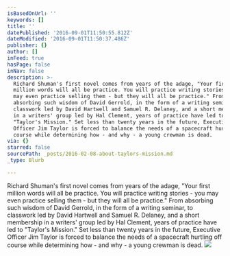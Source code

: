 ```yaml
---
isBasedOnUrl: ''
keywords: []
title: ''
datePublished: '2016-09-01T11:50:55.812Z'
dateModified: '2016-09-01T11:50:37.486Z'
publisher: {}
author: []
inFeed: true
hasPage: false
inNav: false
description: >-
  Richard Shuman's first novel comes from years of the adage, "Your first
  million words will all be practice. You will practice writing stories - you
  may even practice selling them - but they will all be practice." From
  absorbing such wisdom of David Gerrold, in the form of a writing seminar, to
  classwork led by David Hartwell and Samuel R. Delaney, and a short membership
  in a writers' group led by Hal Clement, years of practice have led to
  "Taylor's Mission." Set less than twenty years in the future, Executive
  Officer Jim Taylor is forced to balance the needs of a spacecraft hurtling off
  course while determining how - and why - a young crewman is dead.
via: {}
starred: false
sourcePath: _posts/2016-02-08-about-taylors-mission.md
_type: Blurb

---
```

Richard Shuman's first novel comes from years of the adage, "Your first million words will all be practice. You will practice writing stories - you may even practice selling them - but they will all be practice." From absorbing such wisdom of David Gerrold, in the form of a writing seminar, to classwork led by David Hartwell and Samuel R. Delaney, and a short membership in a writers' group led by Hal Clement, years of practice have led to "Taylor's Mission." Set less than twenty years in the future, Executive Officer Jim Taylor is forced to balance the needs of a spacecraft hurtling off course while determining how - and why - a young crewman is dead.
![](https://s3-us-west-2.amazonaws.com/the-grid-img/p/d34b957a7cb04f4b61cffeda5c94014ad2697b12.jpg)